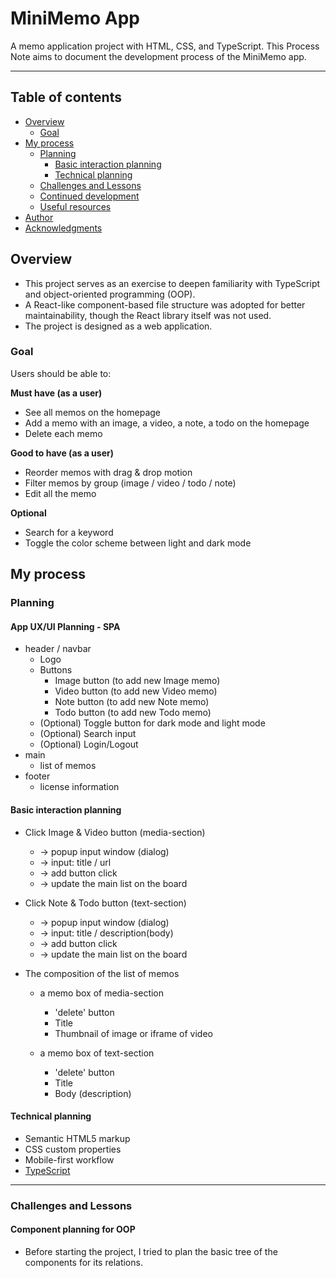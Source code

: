 # MiniMemo App 

A memo application project with HTML, CSS, and TypeScript.
This Process Note aims to document the development process of the MiniMemo app.


----
## Table of contents

- [Overview](#overview)
   - [Goal](#goal)
- [My process](#my-process)
   - [Planning](#planning)
       - [Basic interaction planning](#basic-interaction-planning)
       - [Technical planning](#technical-planning)
   - [Challenges and Lessons](#challenges-and-lessons)
   - [Continued development](#continued-development)
   - [Useful resources](#useful-resources)
- [Author](#author)
- [Acknowledgments](#acknowledgments)



## Overview 
- This project serves as an exercise to deepen familiarity with TypeScript and object-oriented programming (OOP).
- A React-like component-based file structure was adopted for better maintainability, though the React library itself was not used.
- The project is designed as a web application.

### Goal 

Users should be able to: 

**Must have (as a user)**
- See all memos on the homepage 
- Add a memo with an image, a video, a note, a todo on the homepage 
- Delete each memo

**Good to have (as a user)**
- Reorder memos with drag & drop motion  
- Filter memos by group (image / video / todo / note)
- Edit all the memo

**Optional**
- Search for a keyword
- Toggle the color scheme between light and dark mode 



## My process

### Planning 

#### App UX/UI Planning - SPA
- header / navbar 
   - Logo
   - Buttons
      - Image button (to add new Image memo) 
      - Video button (to add new Video memo) 
      - Note button (to add new Note memo) 
      - Todo button (to add new Todo memo) 
   - (Optional) Toggle button for dark mode and light mode 
   - (Optional) Search input
   - (Optional) Login/Logout 
- main
   - list of memos
- footer 
   - license information        

#### Basic interaction planning 
- Click Image & Video button (media-section)
    - → popup input window (dialog)
    - → input: title / url
    - → add button click
    - → update the main list on the board

- Click Note & Todo button (text-section)
    - → popup input window (dialog)
    - → input: title / description(body)
    - → add button click
    - → update the main list on the board

- The composition of the list of memos 
    - a memo box of media-section
       - 'delete' button 
       - Title
       - Thumbnail of image or iframe of video 

    - a memo box of text-section
       - 'delete' button 
       - Title
       - Body (description)  

#### Technical planning 

- Semantic HTML5 markup
- CSS custom properties
- Mobile-first workflow
- [TypeScript](https://www.typescriptlang.org/) 



---------

### Challenges and Lessons

#### Component planning for OOP
- Before starting the project, I tried to plan the basic tree of the components for its relations. 